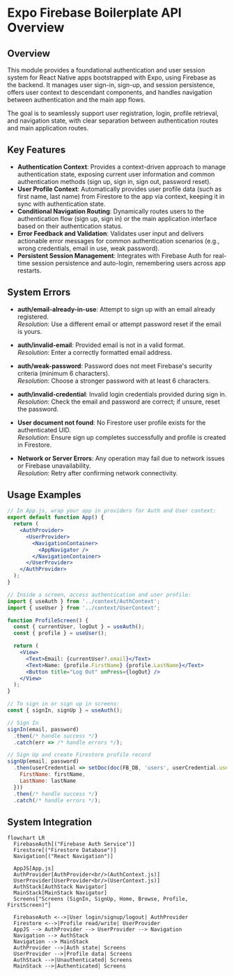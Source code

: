 # Expo Firebase Boilerplate API Overview

## Overview

This module provides a foundational authentication and user session system for React Native apps bootstrapped with Expo, using Firebase as the backend. It manages user sign-in, sign-up, and session persistence, offers user context to descendant components, and handles navigation between authentication and the main app flows.

The goal is to seamlessly support user registration, login, profile retrieval, and navigation state, with clear separation between authentication routes and main application routes.

## Key Features

- **Authentication Context**: Provides a context-driven approach to manage authentication state, exposing current user information and common authentication methods (sign up, sign in, sign out, password reset).
- **User Profile Context**: Automatically provides user profile data (such as first name, last name) from Firestore to the app via context, keeping it in sync with authentication state.
- **Conditional Navigation Routing**: Dynamically routes users to the authentication flow (sign up, sign in) or the main application interface based on their authentication status.
- **Error Feedback and Validation**: Validates user input and delivers actionable error messages for common authentication scenarios (e.g., wrong credentials, email in use, weak password).
- **Persistent Session Management**: Integrates with Firebase Auth for real-time session persistence and auto-login, remembering users across app restarts.

## System Errors

- **auth/email-already-in-use**: Attempt to sign up with an email already registered.  
  *Resolution*: Use a different email or attempt password reset if the email is yours.

- **auth/invalid-email**: Provided email is not in a valid format.  
  *Resolution*: Enter a correctly formatted email address.

- **auth/weak-password**: Password does not meet Firebase's security criteria (minimum 6 characters).  
  *Resolution*: Choose a stronger password with at least 6 characters.

- **auth/invalid-credential**: Invalid login credentials provided during sign in.  
  *Resolution*: Check the email and password are correct; if unsure, reset the password.

- **User document not found**: No Firestore user profile exists for the authenticated UID.  
  *Resolution*: Ensure sign up completes successfully and profile is created in Firestore.

- **Network or Server Errors**: Any operation may fail due to network issues or Firebase unavailability.  
  *Resolution*: Retry after confirming network connectivity.

## Usage Examples

```jsx
// In App.js, wrap your app in providers for Auth and User context:
export default function App() {
  return (
    <AuthProvider>
      <UserProvider>
        <NavigationContainer>
          <AppNavigator />
        </NavigationContainer>
      </UserProvider>
    </AuthProvider>
  );
}

// Inside a screen, access authentication and user profile:
import { useAuth } from '../context/AuthContext';
import { useUser } from '../context/UserContext';

function ProfileScreen() {
  const { currentUser, logOut } = useAuth();
  const { profile } = useUser();

  return (
    <View>
      <Text>Email: {currentUser?.email}</Text>
      <Text>Name: {profile.FirstName} {profile.LastName}</Text>
      <Button title="Log Out" onPress={logOut} />
    </View>
  );
}

// To sign in or sign up in screens:
const { signIn, signUp } = useAuth();

// Sign In
signIn(email, password)
  .then(/* handle success */)
  .catch(err => /* handle errors */);

// Sign Up and create Firestore profile record
signUp(email, password)
  .then(userCredential => setDoc(doc(FB_DB, 'users', userCredential.user.uid), {
    FirstName: firstName,
    LastName: lastName
  }))
  .then(/* handle success */)
  .catch(/* handle errors */);
```

## System Integration

```mermaid
flowchart LR
  FirebaseAuth[("Firebase Auth Service")]
  Firestore[("Firestore Database")]
  Navigation[("React Navigation")]
  
  AppJS[App.js]
  AuthProvider[AuthProvider<br/>(AuthContext.js)]
  UserProvider[UserProvider<br/>(UserContext.js)]
  AuthStack[AuthStack Navigator]
  MainStack[MainStack Navigator]
  Screens["Screens (SignIn, SignUp, Home, Browse, Profile, FirstScreen)"]
  
  FirebaseAuth <-->|User login/signup/logout| AuthProvider
  Firestore <-->|Profile read/write| UserProvider
  AppJS --> AuthProvider --> UserProvider --> Navigation
  Navigation --> AuthStack
  Navigation --> MainStack
  AuthProvider -->|Auth state| Screens
  UserProvider -->|Profile data| Screens
  AuthStack -->|Unauthenticated| Screens
  MainStack -->|Authenticated| Screens
```
